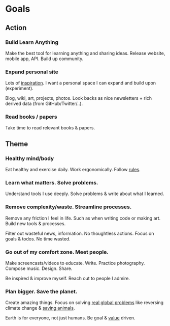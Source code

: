 # Goals

## Action

### Build Learn Anything

Make the best tool for learning anything and sharing ideas. Release website, mobile app, API. Build up community.

### Expand personal site

Lots of [inspiration](../design/design-inspiration.md). I want a personal space I can expand and build upon (experiment).

Blog, wiki, art, projects, photos. Look backs as nice newsletters + rich derived data (from GitHub/Twitter/..).

### Read books / papers

Take time to read relevant books & papers.

## Theme

### Healthy mind/body

Eat healthy and exercise daily. Work ergonomically. Follow [rules](rules.md).

### Learn what matters. Solve problems.

Understand tools I use deeply. Solve problems & write about what I learned.

### Remove complexity/waste. Streamline processes.

Remove any friction I feel in life. Such as when writing code or making art. Build new tools & processes.

Filter out wasteful news, information. No thoughtless actions. Focus on goals & todos. No time wasted.

### Go out of my comfort zone. Meet people.

Make screencasts/videos to educate. Write. Practice photography. Compose music. Design. Share.

Be inspired & improve myself. Reach out to people I admire.

### Plan bigger. Save the planet.

Create amazing things. Focus on solving [real global problems](https://www.youtube.com/watch?v=vKmQW_Nkfk8) like reversing climate change & [saving animals](https://www.reddit.com/r/worldnews/comments/iwujp5/humans_wiped_out_twothirds_of_the_worlds_wildlife/).

Earth is for everyone, not just humans. Be goal & [value](../business/startups/values.md) driven.
